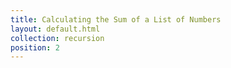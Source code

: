 ```yaml
---
title: Calculating the Sum of a List of Numbers
layout: default.html
collection: recursion
position: 2
---
```


<!-- litpy recursion/sum_of_numbers.py -->
